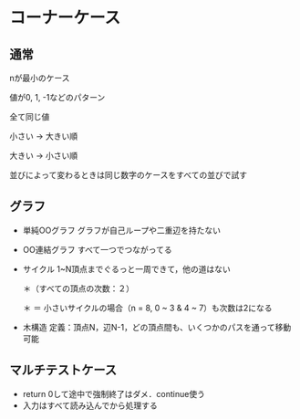# コーナーケース

## 通常
nが最小のケース

値が0, 1, -1などのパターン

全て同じ値

小さい → 大きい順

大きい → 小さい順

並びによって変わるときは同じ数字のケースをすべての並びで試す

## グラフ 

* 単純OOグラフ
    グラフが自己ループや二重辺を持たない

* OO連結グラフ
    すべて一つでつながってる

* サイクル
    1~N頂点までぐるっと一周できて，他の道はない

    ＊（すべての頂点の次数：２）

    ＊ ＝ 小さいサイクルの場合（n = 8, 0 ~ 3 & 4 ~ 7）も次数は2になる

* 木構造
    定義：頂点N，辺N-1，どの頂点間も、いくつかのパスを通って移動可能

## マルチテストケース
* return 0して途中で強制終了はダメ．continue使う
* 入力はすべて読み込んでから処理する